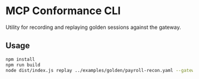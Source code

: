 # MCP Conformance CLI

Utility for recording and replaying golden sessions against the gateway.

## Usage

```bash
npm install
npm run build
node dist/index.js replay ../examples/golden/payroll-recon.yaml --gateway http://localhost:8080
```
